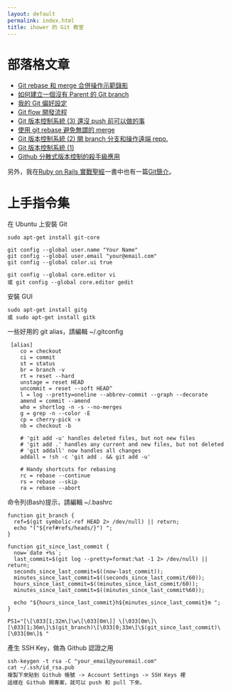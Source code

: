 ```yaml
---
layout: default
permalink: index.html
title: ihower 的 Git 教室
---
```


部落格文章
===

<ul>
<li><a href="http://ihower.tw/blog/archives/6704/">Git rebase 和 merge 合併操作示範錄影</a></li>
<li><a href="http://ihower.tw/blog/archives/5691">如何建立一個沒有 Parent 的 Git branch</a></li>
<li><a href="http://ihower.tw/blog/archives/5436">我的 Git 偏好設定</a></li>
<li><a href="http://ihower.tw/blog/archives/5140">Git flow 開發流程 </a></li>
<li><a href="http://ihower.tw/blog/archives/2622">Git 版本控制系統 (3) 還沒 push 前可以做的事</a></li>
<li><a href="http://ihower.tw/blog/archives/3843">使用 git rebase 避免無謂的 merge</a></li>
<li><a href="http://ihower.tw/blog/archives/2620">Git 版本控制系統 (2) 開 branch 分支和操作遠端 repo. </a></li>
<li><a href="http://ihower.tw/blog/archives/2591">Git 版本控制系統 (1)</a></li>
<li><a href="http://ihower.tw/blog/archives/1733">Github 分散式版本控制的殺手級應用</a></li>
</ul>

另外，我在[Ruby on Rails 實戰聖經](http://ihower.tw/rails3)一書中也有一篇[Git簡介](http://ihower.tw/rails3/git)。

上手指令集
======

在 Ubuntu 上安裝 Git

	sudo apt-get install git-core

	git config --global user.name "Your Name"
	git config --global user.email "your@email.com"
	git config --global color.ui true
	
	git config --global core.editor vi 
	或 git config --global core.editor gedit
	
安裝 GUI

    sudo apt-get install gitg
	或 sudo apt-get install gitk
	
一些好用的 git alias，請編輯 ~/.gitconfig

     [alias]
        co = checkout
        ci = commit
        st = status
        br = branch -v
        rt = reset --hard
        unstage = reset HEAD
        uncommit = reset --soft HEAD^
        l = log --pretty=oneline --abbrev-commit --graph --decorate
        amend = commit --amend
        who = shortlog -n -s --no-merges
        g = grep -n --color -E
        cp = cherry-pick -x
	    nb = checkout -b
	     
        # 'git add -u' handles deleted files, but not new files
        # 'git add .' handles any current and new files, but not deleted
        # 'git addall' now handles all changes
        addall = !sh -c 'git add . && git add -u'

        # Handy shortcuts for rebasing
        rc = rebase --continue
        rs = rebase --skip
        ra = rebase --abort
        
命令列(Bash)提示，請編輯 ~/.bashrc

    function git_branch {
      ref=$(git symbolic-ref HEAD 2> /dev/null) || return;
      echo "("${ref#refs/heads/}") ";
    }

    function git_since_last_commit {
      now=`date +%s`;
      last_commit=$(git log --pretty=format:%at -1 2> /dev/null) || return;
      seconds_since_last_commit=$((now-last_commit));
      minutes_since_last_commit=$((seconds_since_last_commit/60));
      hours_since_last_commit=$((minutes_since_last_commit/60));
      minutes_since_last_commit=$((minutes_since_last_commit%60));
    
      echo "${hours_since_last_commit}h${minutes_since_last_commit}m ";
    }

    PS1="[\[\033[1;32m\]\w\[\033[0m\]] \[\033[0m\]\[\033[1;36m\]\$(git_branch)\[\033[0;33m\]\$(git_since_last_commit)\[\033[0m\]$ " 

產生 SSH Key，做為 Github 認證之用

	ssh-keygen -t rsa -C "your_email@youremail.com"
	cat ~/.ssh/id_rsa.pub
	複製下來貼到 Github 帳號 -> Account Settings -> SSH Keys 裡
	這樣在 Github 開專案，就可以 push 和 pull 下來。